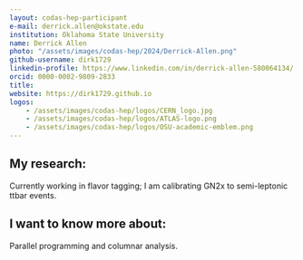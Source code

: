 ```yaml
---
layout: codas-hep-participant
e-mail: derrick.allen@okstate.edu
institution: Oklahoma State University
name: Derrick Allen
photo: "/assets/images/codas-hep/2024/Derrick-Allen.png"
github-username: dirk1729
linkedin-profile: https://www.linkedin.com/in/derrick-allen-580064134/
orcid: 0000-0002-9809-2833
title:
website: https://dirk1729.github.io
logos:
    - /assets/images/codas-hep/logos/CERN_logo.jpg
    - /assets/images/codas-hep/logos/ATLAS-logo.png
    - /assets/images/codas-hep/logos/OSU-academic-emblem.png
---
```


## My research:
Currently working in flavor tagging; I am calibrating GN2x to semi-leptonic ttbar events.

## I want to know more about:
Parallel programming and columnar analysis.
